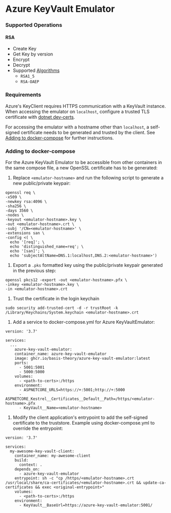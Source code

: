 # Azure KeyVault Emulator

### Supported Operations

#### RSA

- Create Key
- Get Key by version
- Encrypt
- Decrypt
- Supported [Algorithms](https://docs.microsoft.com/en-us/rest/api/keyvault/decrypt/decrypt#jsonwebkeyencryptionalgorithm)
    - `RSA1_5`
    - `RSA-OAEP`


### Requirements

Azure's KeyClient requires HTTPS communication with a KeyVault instance.
When accessing the emulator on `localhost`, configure a trusted TLS certificate with [dotnet dev-certs](https://docs.microsoft.com/en-us/dotnet/core/additional-tools/self-signed-certificates-guide#with-dotnet-dev-certs).

For accessing the emulator with a hostname other than `localhost`, a self-signed certificate needs to be generated and trusted by the client. See [Adding to docker-compose](#adding-to-docker-compose) for further instructions.

### Adding to docker-compose

For the Azure KeyVault Emulator to be accessible from other containers in the same compose file, a new OpenSSL certificate has to be generated:
1. Replace `<emulator-hostname>` and run the following script to generate a new public/private keypair:
```
openssl req \
-x509 \
-newkey rsa:4096 \
-sha256 \
-days 3560 \
-nodes \
-keyout <emulator-hostname>.key \
-out <emulator-hostname>.crt \
-subj '/CN=<emulator-hostname>' \
-extensions san \
-config <( \
  echo '[req]'; \
  echo 'distinguished_name=req'; \
  echo '[san]'; \
  echo 'subjectAltName=DNS.1:localhost,DNS.2:<emulator-hostname>')
```
1. Export a `.pks` formatted key using the public/private keypair generated in the previous step:
```
openssl pkcs12 -export -out <emulator-hostname>.pfx \
-inkey <emulator-hostname>.key \
-in <emulator-hostname>.crt
```
1. Trust the certificate in the login keychain
```
sudo security add-trusted-cert -d -r trustRoot -k /Library/Keychains/System.keychain <emulator-hostname>.crt
```
1. Add a service to docker-compose.yml for Azure KeyVaultEmulator:
```
version: '3.7'

services:
  ...
    azure-key-vault-emulator:
    container_name: azure-key-vault-emulator
    image: ghcr.io/basis-theory/azure-key-vault-emulator:latest
    ports:
      - 5001:5001
      - 5000:5000
    volumes:
      - <path-to-certs>:/https
    environment:
      - ASPNETCORE_URLS=https://+:5001;http://+:5000
      - ASPNETCORE_Kestrel__Certificates__Default__Path=/https/<emulator-hostname>.pfx
      - KeyVault__Name=<emulator-hostname>
```
1. Modify the client application's entrypoint to add the self-signed certificate to the truststore. Example using docker-compose.yml to override the entrypoint:
```
version: '3.7'

services:
  my-awesome-key-vault-client:
    container_name: my-awesome-client
    build:
      context: .
    depends_on:
      - azure-key-vault-emulator
    entrypoint: sh -c "cp /https/<emulator-hostname>.crt /usr/local/share/ca-certificates/<emulator-hostname>.crt && update-ca-certificates && exec <original-entrypoint>"
    volumes:
      - <path-to-certs>:/https
    environment:
      - KeyVault__BaseUrl=https://azure-key-vault-emulator:5001/
```
